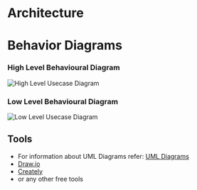 # Architecture

# Behavior Diagrams

### High Level Behavioural Diagram
![High Level Usecase Diagram](https://github.com/Sanchana-2k/LTTS_C_MiniProject/blob/15e8ee9416ef51f4b49194c97292650a1f2ef02d/2_Architecture/behavior%20Diagrams/High_Level_Behavior.jpg)

### Low Level Behavioural Diagram
![Low Level Usecase Diagram](https://github.com/Sanchana-2k/LTTS_C_MiniProject/blob/c5b39a89372be95f71196d3c4523df77be7f0f3f/2_Architecture/behavior%20Diagrams/Low_Level_Behavior.jpg)

## Tools 
* For information about UML Diagrams refer: [UML Diagrams](https://www.uml-diagrams.org/uml-25-diagrams.html)
* [Draw.io](https://app.diagrams.net/)
* [Creately](https://app.creately.com/diagram/create)
* or any other free tools
